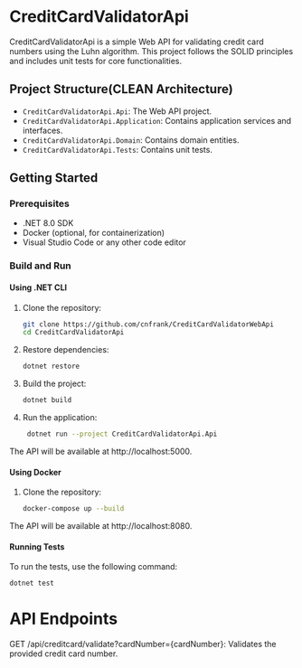 # CreditCardValidatorApi

CreditCardValidatorApi is a simple Web API for validating credit card numbers using the Luhn algorithm. This project follows the SOLID principles and includes unit tests for core functionalities.

## Project Structure(CLEAN Architecture)

- `CreditCardValidatorApi.Api`: The Web API project.
- `CreditCardValidatorApi.Application`: Contains application services and interfaces.
- `CreditCardValidatorApi.Domain`: Contains domain entities.
- `CreditCardValidatorApi.Tests`: Contains unit tests.

## Getting Started

### Prerequisites

- .NET 8.0 SDK
- Docker (optional, for containerization)
- Visual Studio Code or any other code editor

### Build and Run

#### Using .NET CLI

1. Clone the repository:
   ```sh
   git clone https://github.com/cnfrank/CreditCardValidatorWebApi
   cd CreditCardValidatorApi
2. Restore dependencies:
   ```sh
   dotnet restore
3. Build the project:
   ```sh
   dotnet build
5. Run the application:
   ```sh
    dotnet run --project CreditCardValidatorApi.Api
The API will be available at http://localhost:5000.
#### Using Docker

1. Clone the repository:
   ```sh
   docker-compose up --build
The API will be available at http://localhost:8080.

#### Running Tests
To run the tests, use the following command:
    
    
    dotnet test
    
    
# API Endpoints
GET /api/creditcard/validate?cardNumber={cardNumber}: Validates the provided credit card number.